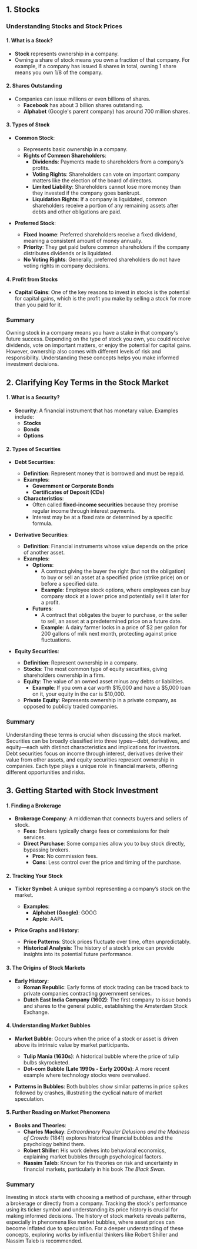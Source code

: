 ## 1. Stocks

### Understanding Stocks and Stock Prices

#### 1. **What is a Stock?**
- **Stock** represents ownership in a company. 
- Owning a share of stock means you own a fraction of that company. For example, if a company has issued 8 shares in total, owning 1 share means you own 1/8 of the company.

#### 2. **Shares Outstanding**
- Companies can issue millions or even billions of shares. 
    - **Facebook** has about 3 billion shares outstanding.
    - **Alphabet** (Google's parent company) has around 700 million shares.

#### 3. **Types of Stock**
- **Common Stock**: 
  - Represents basic ownership in a company.
  - **Rights of Common Shareholders**:
    - **Dividends**: Payments made to shareholders from a company’s profits.
    - **Voting Rights**: Shareholders can vote on important company matters like the election of the board of directors.
    - **Limited Liability**: Shareholders cannot lose more money than they invested if the company goes bankrupt.
    - **Liquidation Rights**: If a company is liquidated, common shareholders receive a portion of any remaining assets after debts and other obligations are paid.

- **Preferred Stock**:
  - **Fixed Income**: Preferred shareholders receive a fixed dividend, meaning a consistent amount of money annually.
  - **Priority**: They get paid before common shareholders if the company distributes dividends or is liquidated.
  - **No Voting Rights**: Generally, preferred shareholders do not have voting rights in company decisions.

#### 4. **Profit from Stocks**
- **Capital Gains**: One of the key reasons to invest in stocks is the potential for capital gains, which is the profit you make by selling a stock for more than you paid for it.

### Summary

Owning stock in a company means you have a stake in that company's future success. Depending on the type of stock you own, you could receive dividends, vote on important matters, or enjoy the potential for capital gains. However, ownership also comes with different levels of risk and responsibility. Understanding these concepts helps you make informed investment decisions.

## 2. Clarifying Key Terms in the Stock Market

#### 1. **What is a Security?**
- **Security**: A financial instrument that has monetary value. Examples include:
  - **Stocks**
  - **Bonds**
  - **Options**

#### 2. **Types of Securities**

- **Debt Securities**:
  - **Definition**: Represent money that is borrowed and must be repaid.
  - **Examples**:
    - **Government or Corporate Bonds**
    - **Certificates of Deposit (CDs)**
  - **Characteristics**:
    - Often called **fixed-income securities** because they promise regular income through interest payments.
    - Interest may be at a fixed rate or determined by a specific formula.

- **Derivative Securities**:
  - **Definition**: Financial instruments whose value depends on the price of another asset.
  - **Examples**:
    - **Options**: 
      - A contract giving the buyer the right (but not the obligation) to buy or sell an asset at a specified price (strike price) on or before a specified date.
      - **Example**: Employee stock options, where employees can buy company stock at a lower price and potentially sell it later for a profit.
    - **Futures**: 
      - A contract that obligates the buyer to purchase, or the seller to sell, an asset at a predetermined price on a future date.
      - **Example**: A dairy farmer locks in a price of $2 per gallon for 200 gallons of milk next month, protecting against price fluctuations.
  
- **Equity Securities**:
  - **Definition**: Represent ownership in a company.
  - **Stocks**: The most common type of equity securities, giving shareholders ownership in a firm.
  - **Equity**: The value of an owned asset minus any debts or liabilities.
    - **Example**: If you own a car worth $15,000 and have a $5,000 loan on it, your equity in the car is $10,000.
  - **Private Equity**: Represents ownership in a private company, as opposed to publicly traded companies.

### Summary

Understanding these terms is crucial when discussing the stock market. Securities can be broadly classified into three types—debt, derivatives, and equity—each with distinct characteristics and implications for investors. Debt securities focus on income through interest, derivatives derive their value from other assets, and equity securities represent ownership in companies. Each type plays a unique role in financial markets, offering different opportunities and risks.

## 3. Getting Started with Stock Investment

#### 1. **Finding a Brokerage**
- **Brokerage Company**: A middleman that connects buyers and sellers of stock. 
  - **Fees**: Brokers typically charge fees or commissions for their services.
  - **Direct Purchase**: Some companies allow you to buy stock directly, bypassing brokers. 
    - **Pros**: No commission fees.
    - **Cons**: Less control over the price and timing of the purchase.

#### 2. **Tracking Your Stock**
- **Ticker Symbol**: A unique symbol representing a company’s stock on the market.
  - **Examples**:
    - **Alphabet (Google)**: GOOG
    - **Apple**: AAPL

- **Price Graphs and History**:
  - **Price Patterns**: Stock prices fluctuate over time, often unpredictably.
  - **Historical Analysis**: The history of a stock’s price can provide insights into its potential future performance.

#### 3. **The Origins of Stock Markets**
- **Early History**:
  - **Roman Republic**: Early forms of stock trading can be traced back to private companies contracting government services.
  - **Dutch East India Company (1602)**: The first company to issue bonds and shares to the general public, establishing the Amsterdam Stock Exchange.

#### 4. **Understanding Market Bubbles**
- **Market Bubble**: Occurs when the price of a stock or asset is driven above its intrinsic value by market participants.
  - **Tulip Mania (1630s)**: A historical bubble where the price of tulip bulbs skyrocketed.
  - **Dot-com Bubble (Late 1990s - Early 2000s)**: A more recent example where technology stocks were overvalued.
  
- **Patterns in Bubbles**: Both bubbles show similar patterns in price spikes followed by crashes, illustrating the cyclical nature of market speculation.

#### 5. **Further Reading on Market Phenomena**
- **Books and Theories**:
  - **Charles Mackay**: *Extraordinary Popular Delusions and the Madness of Crowds* (1841) explores historical financial bubbles and the psychology behind them.
  - **Robert Shiller**: His work delves into behavioral economics, explaining market bubbles through psychological factors.
  - **Nassim Taleb**: Known for his theories on risk and uncertainty in financial markets, particularly in his book *The Black Swan*.

### Summary

Investing in stock starts with choosing a method of purchase, either through a brokerage or directly from a company. Tracking the stock's performance using its ticker symbol and understanding its price history is crucial for making informed decisions. The history of stock markets reveals patterns, especially in phenomena like market bubbles, where asset prices can become inflated due to speculation. For a deeper understanding of these concepts, exploring works by influential thinkers like Robert Shiller and Nassim Taleb is recommended.